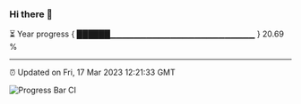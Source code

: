 ### Hi there 👋

⏳ Year progress { ██████▁▁▁▁▁▁▁▁▁▁▁▁▁▁▁▁▁▁▁▁▁▁▁▁ } 20.69 %

---

⏰ Updated on Fri, 17 Mar 2023 12:21:33 GMT

![Progress Bar CI](https://github.com/liununu/liununu/workflows/Progress%20Bar%20CI/badge.svg)
